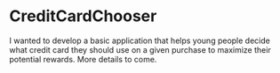 # CreditCardChooser
I wanted to develop a basic application that helps young people decide what credit card they should use on a given purchase to maximize their potential rewards. More details to come.
